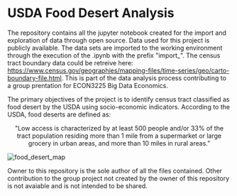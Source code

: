 # USDA Food Desert Analysis
The repository contains all the jupyter notebook created for the import and exploration of data through open source.
Data used for this project is publicly available. The data sets are imported to the working environment through the execution of the .ipynb with the prefix "import_". The census tract boundary data could be retreive here: https://www.census.gov/geographies/mapping-files/time-series/geo/carto-boundary-file.html.
This is part of the data analysis process contributing to a group prentation for ECON3225 Big Data Economics. 

The primary objectives of the project is to identify census tract classified as food desert by the USDA using socio-economic indicators. 
According to the USDA, food deserts are defined as:
<p align="center">
"Low access is characterized by at least 500 people and/or 33% of the tract population residing more than 1 mile from a supermarket or large grocery in urban areas, and more than 10 miles in rural areas.”
<p align="center">
 
![food_desert_map](https://user-images.githubusercontent.com/78350303/204408348-bdaa7aac-fbff-4282-9405-353fed60005b.png)

 

Owner to this repository is the sole author of all the files contained. 
Other contribution to the group project not created by the owner of this repository is not avaiable and is not intended to be shared.
